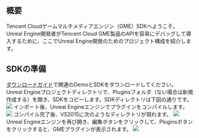 ## 概要

Tencent Cloudゲームマルチメディアエンジン（GME）SDKへようこそ。Unreal Engine開発者がTencent Cloud GME製品のAPIを容易にデバッグして導入するために、ここでUnreal Engine開発のためのプロジェクト構成を紹介します。

## SDKの準備
[ダウンロードガイド](https://cloud.tencent.com/document/product/607/18521)で関連のDemoとSDKをダウンロードしてください。
Unreal Engineプロジェクトディレクトリで、Pluginsフォルダ（ない場合は新規作成する）を開き、SDKをコピーします。SDKディレクトリは下図の通りです。
![](https://main.qcloudimg.com/raw/751894ab16c5262b7a99370cc7efd52c.png)
インポート後、Unreal Engineエンジンでプラグインをコンパイルします。
![](https://main.qcloudimg.com/raw/d7c23f8c850c814f1758eabc7f8ba686.png)
コンパイル完了後、VS2015に次のようなディレクトリが現れます。
![](https://main.qcloudimg.com/raw/3005bc887e0179bdc45719b07a61f778.png)
Unreal Engineエンジンを再び開き、編集ボタンをクリックして、Pluginsボタンをクリックすると、GMEプラグインが表示されます。
![](https://main.qcloudimg.com/raw/b14824ae09efbf014af246866b79dc48.png)



